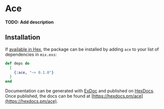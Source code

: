 # Ace

**TODO: Add description**

## Installation

If [available in Hex](https://hex.pm/docs/publish), the package can be installed
by adding `ace` to your list of dependencies in `mix.exs`:

```elixir
def deps do
  [
    {:ace, "~> 0.1.0"}
  ]
end
```

Documentation can be generated with [ExDoc](https://github.com/elixir-lang/ex_doc)
and published on [HexDocs](https://hexdocs.pm). Once published, the docs can
be found at [https://hexdocs.pm/ace](https://hexdocs.pm/ace).

